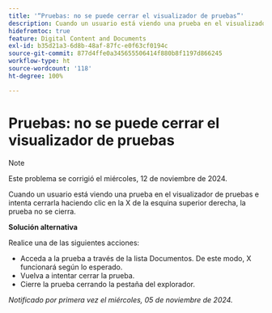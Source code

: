 ```yaml
---
title: '“Pruebas: no se puede cerrar el visualizador de pruebas”'
description: Cuando un usuario está viendo una prueba en el visualizador de pruebas e intenta cerrarla haciendo clic en la X de la esquina superior derecha, la prueba no se cierra. Hay una solución disponible.
hidefromtoc: true
feature: Digital Content and Documents
exl-id: b35d21a3-6d8b-48af-87fc-e0f63cf0194c
source-git-commit: 877d4ffe0a345655506414f880b8f1197d866245
workflow-type: ht
source-wordcount: '118'
ht-degree: 100%

---
```


# Pruebas: no se puede cerrar el visualizador de pruebas

>[!NOTE]
>
>Este problema se corrigió el miércoles, 12 de noviembre de 2024.

Cuando un usuario está viendo una prueba en el visualizador de pruebas e intenta cerrarla haciendo clic en la X de la esquina superior derecha, la prueba no se cierra.

**Solución alternativa**

Realice una de las siguientes acciones:

* Acceda a la prueba a través de la lista Documentos. De este modo, X funcionará según lo esperado.
* Vuelva a intentar cerrar la prueba.
* Cierre la prueba cerrando la pestaña del explorador.

_Notificado por primera vez el miércoles, 05 de noviembre de 2024._
